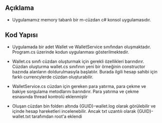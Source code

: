 ﻿## Açıklama

- Uygulamamız memory tabanlı bir m-cüzdan c# konsol uygulamasıdır.
 
## Kod Yapısı

- Uygulamada bir adet Wallet ve WalletService sınıfından oluşmaktadır.
Program.cs üzerinde kodun uygulanması gösterilmektedir.

- Wallet.cs sınıfı cüzdan oluşturmak için gerekli özellikleri barındırır. Cüzdan oluşturma wallet.cs sınıfının yeni bir örneğinin constructor bazında alanların
doldurulmasıyla başlatılır. Burada ilgili hesap sahibi için farklı currencylerde cüzdan oluşturabilir.

- WalletService.cs cüzdan için gereken para yatırma, para çekme ve bakiye sorgulama metodlarını barındırır. Para yatırma ve çekme esnasında thread kontrolü eklenmiştir

- Oluşan cüzdan bin folderı altında {GUID}-wallet.log olarak görülebilir ve içinde hesap hareketleri incelenebilir. Ancak txt uzantılı olarak {GUID}-wallet.txt tarafımdan root'a eklendi
